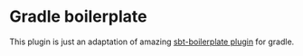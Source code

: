 # Gradle boilerplate

This plugin is just an adaptation of amazing [sbt-boilerplate plugin](https://github.com/sbt/sbt-boilerplate) for gradle.
